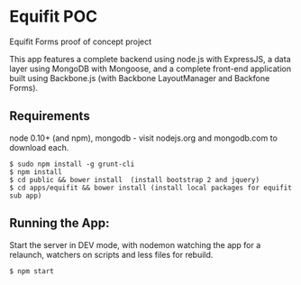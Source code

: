 Equifit POC
===========

Equifit Forms proof of concept project

This app features a complete backend using node.js with ExpressJS, a data layer using MongoDB with Mongoose, and a complete front-end application built using Backbone.js (with Backbone LayoutManager and Backfone Forms).


## Requirements

node 0.10+ (and npm), mongodb - visit nodejs.org and mongodb.com to download
each.

    $ sudo npm install -g grunt-cli
    $ npm install
    $ cd public && bower install  (install bootstrap 2 and jquery)
    $ cd apps/equifit && bower install (install local packages for equifit sub app)

## Running the App:

Start the server in DEV mode, with nodemon watching the app for a relaunch,
watchers on scripts and less files for rebuild.

    $ npm start